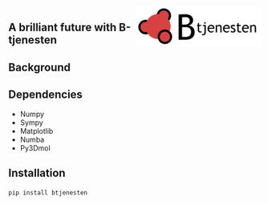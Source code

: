 <img src="https://raw.githubusercontent.com/audunsh/btjenesten/master/graphics/b_logo_3.png" width = 250px align=right>

## A brilliant future with B-tjenesten

## Background

## Dependencies

- Numpy
- Sympy
- Matplotlib
- Numba
- Py3Dmol

## Installation

<code>pip install btjenesten</code>
